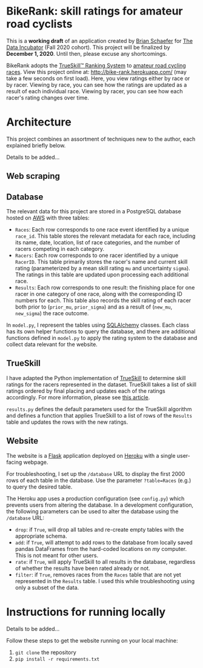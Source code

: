 # BikeRank: skill ratings for amateur road cyclists

This is a **working draft** of an application created by [Brian Schaefer](https://www.linkedin.com/in/briantschaefer/) for [The Data Incubator](https://www.thedataincubator.com/) (Fall 2020 cohort).
This project will be finalized by **December 1, 2020**. Until then, please excuse any shortcomings.

BikeRank adopts the [TrueSkill™ Ranking System](https://www.microsoft.com/en-us/research/project/trueskill-ranking-system/) to [amateur road cycling races](https://results.bikereg.com/).
View this project online at: http://bike-rank.herokuapp.com/ (may take a few seconds on first load).
Here, you view ratings either by race or by racer.
Viewing by race, you can see how the ratings are updated as a result of each individual race.
Viewing by racer, you can see how each racer's rating changes over time.

# Architecture
This project combines an assortment of techniques new to the author, each explained briefly below.

Details to be added...

## Web scraping
## Database
The relevant data for this project are stored in a PostgreSQL database hosted on [AWS](https://aws.amazon.com/rds/) with three tables:
- `Races`: Each row corresponds to one race event identified by a unique `race_id`. This table stores the relevant metadata for each race, including its name, date, location, list of race categories, and the number of racers competing in each category.
- `Racers`: Each row corresponds to one racer identified by a unique `RacerID`. This table primarily stores the racer's name and current skill rating (parameterized by a mean skill rating `mu` and uncertainty `sigma`). The ratings in this table are updated upon processing each additional race.
- `Results`: Each row corresponds to one result: the finishing place for one racer in one category of one race, along with the corresponding ID numbers for each. This table also records the skill rating of each racer both prior to (`prior_mu`, `prior_sigma`) and as a result of (`new_mu`, `new_sigma`) the race outcome.

In `model.py`, I represent the tables using [SQLAlchemy](https://docs.sqlalchemy.org/en/13/orm/tutorial.html) classes. Each class has its own helper functions to query the database,
and there are additional functions defined in `model.py` to apply the rating system
to the database and collect data relevant for the website.

## TrueSkill
I have adapted the Python implementation of [TrueSkill](https://trueskill.org/) to determine skill ratings for the racers represented in the dataset. TrueSkill takes a list of skill ratings ordered by final placing and updates each of the ratings accordingly. For more information, please see [this article](http://www.moserware.com/assets/computing-your-skill/The%20Math%20Behind%20TrueSkill.pdf).

`results.py` defines the default parameters used for the TrueSkill algorithm and defines a function that applies TrueSkill to a list of rows of the `Results` table and updates the rows with the new ratings.

## Website
The website is a [Flask](https://flask.palletsprojects.com/en/1.1.x/) application deployed on [Heroku](https://www.heroku.com/) with a single user-facing webpage.

For troubleshooting, I set up the `/database` URL to display the first 2000 rows of each table in the database. Use the parameter `?table=Races` (e.g.) to query the desired table.

The Heroku app uses a production configuration (see `config.py`) which prevents users
from altering the database. In a development configuration, the following parameters can be used to alter the database using the `/database` URL:
- `drop`: if `True`, will drop all tables and re-create empty tables with the appropriate schema.
- `add`: if `True`, will attempt to add rows to the database from locally saved pandas DataFrames from the hard-coded locations on *my* computer. This is not meant for other users.
- `rate`: if `True`, will apply TrueSkill to all results in the database, regardless of whether the results have been rated already or not.
- `filter`: if `True`, removes races from the `Races` table that are not yet represented in the `Results` table. I used this while troubleshooting using only a subset of the data.

# Instructions for running locally
Details to be added...

Follow these steps to get the website running on your local machine:
1. `git clone` the repository
1. `pip install -r requirements.txt`
